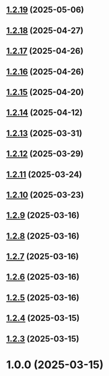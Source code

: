 ## [1.2.19](https://github.com/migolovina/study_2024-2025_os_intro/compare/1.2.18...1.2.19) (2025-05-06)



## [1.2.18](https://github.com/migolovina/study_2024-2025_os_intro/compare/1.2.17...1.2.18) (2025-04-27)



## [1.2.17](https://github.com/migolovina/study_2024-2025_os_intro/compare/1.2.16...1.2.17) (2025-04-26)



## [1.2.16](https://github.com/migolovina/study_2024-2025_os_intro/compare/1.2.15...1.2.16) (2025-04-26)



## [1.2.15](https://github.com/migolovina/study_2024-2025_os_intro/compare/1.2.14...1.2.15) (2025-04-20)



## [1.2.14](https://github.com/migolovina/study_2024-2025_os_intro/compare/1.2.13...1.2.14) (2025-04-12)



## [1.2.13](https://github.com/migolovina/study_2024-2025_os_intro/compare/1.2.12...1.2.13) (2025-03-31)



## [1.2.12](https://github.com/migolovina/study_2024-2025_os_intro/compare/1.2.11...1.2.12) (2025-03-29)



## [1.2.11](https://github.com/migolovina/study_2024-2025_os_intro/compare/1.2.10...1.2.11) (2025-03-24)



## [1.2.10](https://github.com/migolovina/study_2024-2025_os_intro/compare/1.2.9...1.2.10) (2025-03-23)



## [1.2.9](https://github.com/migolovina/study_2024-2025_os_intro/compare/1.2.8...1.2.9) (2025-03-16)



## [1.2.8](https://github.com/migolovina/study_2024-2025_os_intro/compare/1.2.7...1.2.8) (2025-03-16)



## [1.2.7](https://github.com/migolovina/study_2024-2025_os_intro/compare/1.2.6...1.2.7) (2025-03-16)



## [1.2.6](https://github.com/migolovina/study_2024-2025_os_intro/compare/1.2.5...1.2.6) (2025-03-16)



## [1.2.5](https://github.com/migolovina/study_2024-2025_os_intro/compare/1.2.4...1.2.5) (2025-03-16)



## [1.2.4](https://github.com/migolovina/study_2024-2025_os_intro/compare/1.2.3...1.2.4) (2025-03-15)



## [1.2.3](https://github.com/migolovina/study_2024-2025_os_intro/compare/1.0.0...1.2.3) (2025-03-15)



# 1.0.0 (2025-03-15)



